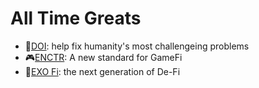 # All Time Greats

- 🔴[DOI](doi.md):  help fix humanity's most challengeing problems 
- 🎮[ENCTR](enctr.md): A new standard for GameFi
- 🔷[EXO Fi](exo.md): the next generation of De-Fi